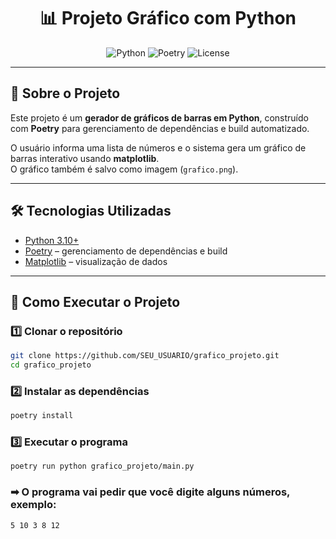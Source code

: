 <h1 align="center">📊 Projeto Gráfico com Python</h1>

<p align="center">
  <img src="https://img.shields.io/badge/Python-3.10%2B-blue?logo=python" alt="Python">
  <img src="https://img.shields.io/badge/Build-Poetry-3776AB?logo=poetry" alt="Poetry">
  <img src="https://img.shields.io/badge/License-MIT-green" alt="License">
</p>

---

## 📌 Sobre o Projeto
Este projeto é um **gerador de gráficos de barras em Python**, construído com **Poetry** para gerenciamento de dependências e build automatizado.  

O usuário informa uma lista de números e o sistema gera um gráfico de barras interativo usando **matplotlib**.  
O gráfico também é salvo como imagem (`grafico.png`).

---

## 🛠️ Tecnologias Utilizadas
- [Python 3.10+](https://www.python.org/)
- [Poetry](https://python-poetry.org/) – gerenciamento de dependências e build
- [Matplotlib](https://matplotlib.org/) – visualização de dados

---

## 🚀 Como Executar o Projeto  

### 1️⃣ Clonar o repositório  
```bash
git clone https://github.com/SEU_USUARIO/grafico_projeto.git
cd grafico_projeto
````
### 2️⃣ Instalar as dependências
```bash
poetry install
````
### 3️⃣ Executar o programa
```bash
poetry run python grafico_projeto/main.py
```

### ➡ O programa vai pedir que você digite alguns números, exemplo:
``` bash
5 10 3 8 12
```
